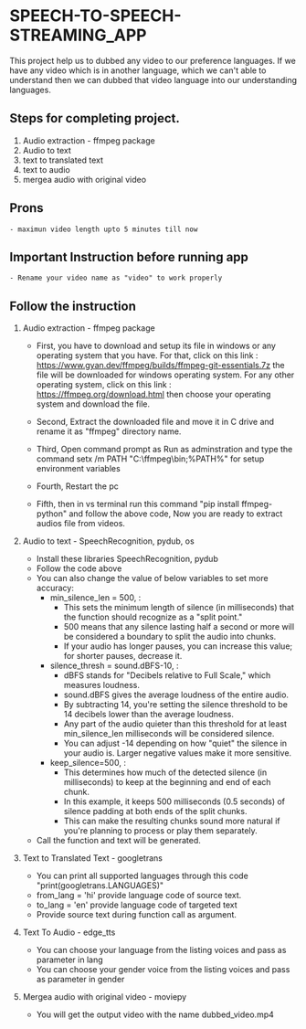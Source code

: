 # SPEECH-TO-SPEECH-STREAMING_APP
This project help us to dubbed any video to our preference languages. If we have any video which is in another language,  which we can't able to understand then we can dubbed that video language into our understanding languages.

## Steps for completing project.
1. Audio extraction - ffmpeg package
2. Audio to text
3. text to translated text
4. text to audio
5. mergea audio with original video

## Prons
    - maximun video length upto 5 minutes till now

## Important Instruction before running app
    - Rename your video name as "video" to work properly

## Follow the instruction
1. Audio extraction - ffmpeg package
    - First, you have to download and setup its file in windows or any operating system that you have. For that, click on this link : https://www.gyan.dev/ffmpeg/builds/ffmpeg-git-essentials.7z  the file will be downloaded for windows operating system. For any other operating system, click on this link : https://ffmpeg.org/download.html  then choose your operating system and download the file.

    - Second, Extract the downloaded file and move it in C drive and rename it as "ffmpeg" directory name.

    - Third, Open command prompt as Run as adminstration and type the command setx /m PATH "C:\ffmpeg\bin;%PATH%"  for setup environment variables

    - Fourth, Restart the pc
    
    - Fifth, then in vs terminal run this command "pip install ffmpeg-python" and follow the above code, Now you are ready to extract audios file from videos.
    
2. Audio to text - SpeechRecognition, pydub, os
    - Install these libraries SpeechRecognition, pydub
    - Follow the code above
    - You can also change the value of below variables to set more accuracy:
        - min_silence_len = 500, : 
            - This sets the minimum length of silence (in milliseconds) that the function should recognize as a "split point."
            - 500 means that any silence lasting half a second or more will be considered a boundary to split the audio into chunks.
            - If your audio has longer pauses, you can increase this value; for shorter pauses, decrease it.
        - silence_thresh = sound.dBFS-10, :
            - dBFS stands for "Decibels relative to Full Scale," which measures loudness.
            - sound.dBFS gives the average loudness of the entire audio.
            - By subtracting 14, you're setting the silence threshold to be 14 decibels lower than the average loudness.
            - Any part of the audio quieter than this threshold for at least min_silence_len milliseconds will be considered silence.
            - You can adjust -14 depending on how "quiet" the silence in your audio is. Larger negative values make it more sensitive.
        - keep_silence=500, :
            - This determines how much of the detected silence (in milliseconds) to keep at the beginning and end of each chunk.
            - In this example, it keeps 500 milliseconds (0.5 seconds) of silence padding at both ends of the split chunks.
            - This can make the resulting chunks sound more natural if you're planning to process or play them separately.
    - Call the function and text will be generated.

3. Text to Translated Text - googletrans
    - You can print all supported languages through this code "print(googletrans.LANGUAGES)"
    - from_lang = 'hi' provide language code of source text.
    - to_lang = 'en' provide language code of targeted text
    - Provide source text during function call as argument.

4. Text To Audio - edge_tts
    - You can choose your language from the listing voices and pass as parameter in lang 
    - You can choose your gender voice from the listing voices and pass as parameter in gender

5. Mergea audio with original video - moviepy
    - You will get the output video with the name dubbed_video.mp4